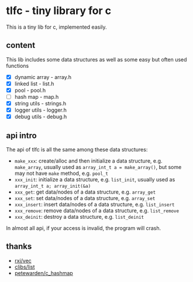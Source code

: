 # tlfc - tiny library for c

This is a tiny lib for c, implemented easily.

## content

This lib includes some data structures as well as some easy but often used functions

+ [x] dynamic array - array.h
+ [x] linked list   - list.h
+ [x] pool          - pool.h
+ [ ] hash map      - map.h
+ [x] string utils  - strings.h
+ [x] logger utils  - logger.h
+ [x] debug utils   - debug.h

## api intro

The api of tlfc is all the same among these data structures:

+ `make_xxx`: create/alloc and then initialize a data structure, e.g. `make_array`, usually used as `array_int_t a = make_array()`, but some may not have `make` method, e.g. `pool_t`
+ `xxx_init`: initialize a data structure, e.g. `list_init`, usually used as `array_int_t a; array_init(&a)`
+ `xxx_get`: get data/nodes of a data structure, e.g. `array_get`
+ `xxx_set`: set data/nodes of a data structure, e.g. `array_set`
+ `xxx_insert`: insert data/nodes of a data structure, e.g. `list_insert`
+ `xxx_remove`: remove data/nodes of a data structure, e.g. `list_remove`
+ `xxx_deinit`: destroy a data structure, e.g. `list_deinit`

In almost all api, if your access is invalid, the program will crash.

## thanks

+ [rxi/vec](https://github.com/rxi/vec)
+ [clibs/list](https://github.com/clibs/list)
+ [petewarden/c_hashmap](https://github.com/petewarden/c_hashmap)